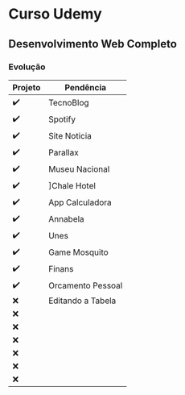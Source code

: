 # Curso Udemy

## Desenvolvimento Web Completo

### Evolução


| Projeto | Pendência |
| ----------- | ----------- |
| :heavy_check_mark: | TecnoBlog |
| :heavy_check_mark: | Spotify |
|:heavy_check_mark:|Site Noticia|
|:heavy_check_mark:|Parallax|
|:heavy_check_mark:|Museu Nacional|
|:heavy_check_mark:|]Chale Hotel|
|:heavy_check_mark:|App Calculadora|
|:heavy_check_mark:|Annabela|
|:heavy_check_mark:| Unes|
|:heavy_check_mark:| Game Mosquito|
|:heavy_check_mark:| Finans|
|:heavy_check_mark:| Orcamento Pessoal|
|:x:|Editando a Tabela|
|:x:||
|:x:||
|:x:||
|:x:||
|:x:||
|:x:||
